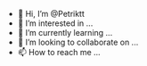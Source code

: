 - 👋 Hi, I’m @Petriktt
- 👀 I’m interested in ...
- 🌱 I’m currently learning ...
- 💞️ I’m looking to collaborate on ...
- 📫 How to reach me ...

<!---
Petriktt/Petriktt is a ✨ special ✨ repository because its `README.md` (this file) appears on your GitHub profile.
You can click the Preview link to take a look at your changes.
--->
